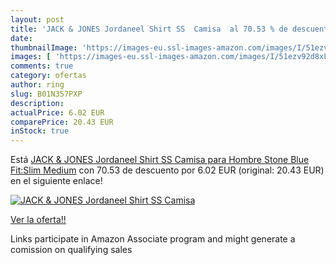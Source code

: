```yaml
---
layout: post
title: 'JACK & JONES Jordaneel Shirt SS  Camisa  al 70.53 % de descuento'
date: 
thumbnailImage: 'https://images-eu.ssl-images-amazon.com/images/I/51ezv92d8xL._SL200_.jpg'
images: [ 'https://images-eu.ssl-images-amazon.com/images/I/51ezv92d8xL._SL200_.jpg' ]
comments: true
category: ofertas
author: ring
slug: B01N357PXP
description:
actualPrice: 6.02 EUR
comparePrice: 20.43 EUR
inStock: true
---
```


Está [JACK & JONES Jordaneel Shirt SS  Camisa para Hombre   Stone Blue Fit:Slim  Medium](https://www.amazon.es/dp/B01N357PXP/?tag=tolees-21) con 70.53 de descuento por 6.02 EUR (original: 20.43 EUR) en el siguiente enlace!

[![JACK & JONES Jordaneel Shirt SS  Camisa ](https://images-eu.ssl-images-amazon.com/images/I/51ezv92d8xL._SL200_.jpg)](https://www.amazon.es/dp/B01N357PXP/?tag=tolees-21)

[Ver la oferta!!](https://www.amazon.es/dp/B01N357PXP/?tag=tolees-21)

Links participate in Amazon Associate program and might generate a comission on qualifying sales


